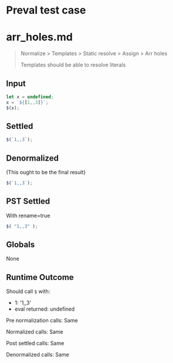 # Preval test case

# arr_holes.md

> Normalize > Templates > Static resolve > Assign > Arr holes
>
> Templates should be able to resolve literals

## Input

`````js filename=intro
let x = undefined;
x = `${[1,,3]}`;
$(x);
`````


## Settled


`````js filename=intro
$(`1,,3`);
`````


## Denormalized
(This ought to be the final result)

`````js filename=intro
$(`1,,3`);
`````


## PST Settled
With rename=true

`````js filename=intro
$( "1,,3" );
`````


## Globals


None


## Runtime Outcome


Should call `$` with:
 - 1: '1,,3'
 - eval returned: undefined

Pre normalization calls: Same

Normalized calls: Same

Post settled calls: Same

Denormalized calls: Same
